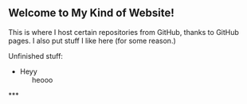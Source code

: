## Welcome to My Kind of Website!

This is where I host certain repositories from GitHub, thanks to GitHub pages. I also put stuff I like here (for some reason.)

Unfinished stuff:
<ul>
  <li>
    Heyy
    <ul>
      heooo
    </ul>
  </li>
</ul>
***
